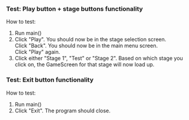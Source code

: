 ### Test: Play button + stage buttons functionality
How to test:
1. Run main()
2. Click "Play". You should now be in the stage selection screen. <br>
   Click "Back". You should now be in the main menu screen. <br>
   Click "Play" again.
3. Click either "Stage 1", "Test" or "Stage 2". Based on which stage you click on, the GameScreen for that stage will 
now load up.

### Test: Exit button functionality
How to test:
1. Run main()
2. Click "Exit". The program should close.